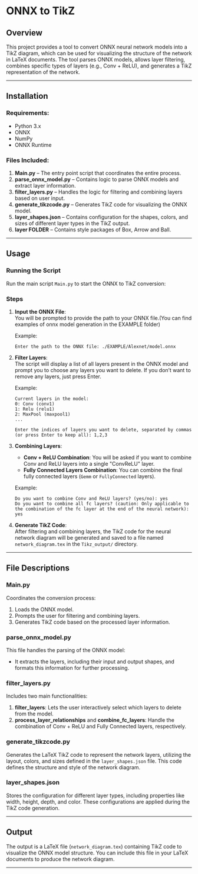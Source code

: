 
# **ONNX to TikZ**

## **Overview**

This project provides a tool to convert ONNX neural network models into a TikZ diagram, which can be used for visualizing the structure of the network in LaTeX documents. The tool parses ONNX models, allows layer filtering, combines specific types of layers (e.g., Conv + ReLU), and generates a TikZ representation of the network.

---

## **Installation**

### **Requirements:**
- Python 3.x
- ONNX
- NumPy
- ONNX Runtime 


### **Files Included:**
1. **Main.py** – The entry point script that coordinates the entire process.
2. **parse_onnx_model.py** – Contains logic to parse ONNX models and extract layer information.
3. **filter_layers.py** – Handles the logic for filtering and combining layers based on user input.
4. **generate_tikzcode.py** – Generates TikZ code for visualizing the ONNX model.
5. **layer_shapes.json** – Contains configuration for the shapes, colors, and sizes of different layer types in the TikZ output.
6. **layer FOLDER** – Contains style packages of Box, Arrow and Ball.

---

## **Usage**

### **Running the Script**

Run the main script `Main.py` to start the ONNX to TikZ conversion:

### **Steps**

1. **Input the ONNX File**:  
   You will be prompted to provide the path to your ONNX file.(You can find examples of onnx model generation in the EXAMPLE folder)
   
   Example:
   ```
   Enter the path to the ONNX file: ./EXAMPLE/Alexnet/model.onnx
   ```

2. **Filter Layers**:  
   The script will display a list of all layers present in the ONNX model and prompt you to choose any layers you want to delete. If you don’t want to remove any layers, just press Enter.

   Example:
   ```
   Current layers in the model:
   0: Conv (conv1)
   1: Relu (relu1)
   2: MaxPool (maxpool1)
   ...
   
   Enter the indices of layers you want to delete, separated by commas (or press Enter to keep all): 1,2,3
   ```

3. **Combining Layers**:
   - **Conv + ReLU Combination**: You will be asked if you want to combine Conv and ReLU layers into a single "ConvReLU" layer.
   - **Fully Connected Layers Combination**: You can combine the final fully connected layers (`Gemm` or `FullyConnected` layers).

   Example:
   ```
   Do you want to combine Conv and ReLU layers? (yes/no): yes
   Do you want to combine all fc layers? (caution: Only applicable to the combination of the fc layer at the end of the neural network): yes
   ```

4. **Generate TikZ Code**:  
   After filtering and combining layers, the TikZ code for the neural network diagram will be generated and saved to a file named `network_diagram.tex` in the `Tikz_output/` directory.

---

## **File Descriptions**

### **Main.py**
Coordinates the conversion process:
1. Loads the ONNX model.
2. Prompts the user for filtering and combining layers.
3. Generates TikZ code based on the processed layer information.
   
### **parse_onnx_model.py**
This file handles the parsing of the ONNX model:
- It extracts the layers, including their input and output shapes, and formats this information for further processing.

### **filter_layers.py**
Includes two main functionalities:
1. **filter_layers**: Lets the user interactively select which layers to delete from the model.
2. **process_layer_relationships** and **combine_fc_layers**: Handle the combination of Conv + ReLU and Fully Connected layers, respectively.

### **generate_tikzcode.py**
Generates the LaTeX TikZ code to represent the network layers, utilizing the layout, colors, and sizes defined in the `layer_shapes.json` file. This code defines the structure and style of the network diagram.

### **layer_shapes.json**
Stores the configuration for different layer types, including properties like width, height, depth, and color. These configurations are applied during the TikZ code generation.

---

## **Output**

The output is a LaTeX file (`network_diagram.tex`) containing TikZ code to visualize the ONNX model structure. You can include this file in your LaTeX documents to produce the network diagram.

---
